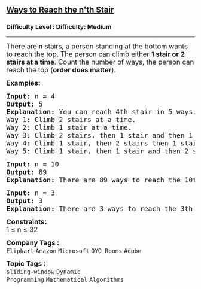 <h2><a href="https://www.geeksforgeeks.org/problems/count-ways-to-reach-the-nth-stair-1587115620/1?page=8&sortBy=submissions">Ways to Reach the n'th Stair</a></h2><h3>Difficulty Level : Difficulty: Medium</h3><hr><div class="problems_problem_content__Xm_eO"><p><span style="font-size: 18px;">There are<strong> n</strong> stairs, a person standing at the bottom wants to reach the top. The person can climb either <strong>1 stair or 2 stairs at a time</strong>. Count the number of ways, the person can reach the top (<strong>order does matter</strong>).</span></p>
<p><span style="font-size: 18px;"><strong>Examples:</strong></span></p>
<pre><span style="font-size: 18px;"><strong>Input: </strong>n = 4
<strong>Output: </strong>5<strong>
Explanation: </strong>You can reach 4th stair in 5 ways.</span> 
<span style="font-size: 18px;">Way 1: Climb 2 stairs at a time. </span>
<span style="font-size: 18px;">Way 2: Climb 1 stair at a time.</span>
<span style="font-size: 18px;">Way 3: Climb 2 stairs, then 1 stair and then 1 stair.</span>
<span style="font-size: 18px;">Way 4: Climb 1 stair, then 2 stairs then 1 stair.</span>
<span style="font-size: 18px;">Way 5: Climb 1 stair, then 1 stair and then 2 stairs.</span>
</pre>
<pre><span style="font-size: 18px;"><strong>Input: </strong>n = 10
<strong>Output: </strong>89 
<strong>Explanation: </strong>There are 89 ways to reach the 10th stair.</span>
</pre>
<pre><span style="font-size: 18px;"><strong>Input: </strong>n = 3
<strong>Output: </strong>3
<strong>Explanation: </strong>There are 3 ways to reach the 3th stair.</span></pre>
<p><span style="font-size: 18px;"><strong>Constraints:</strong><br>1 ≤ n ≤ 32</span></p></div><p><span style=font-size:18px><strong>Company Tags : </strong><br><code>Flipkart</code>&nbsp;<code>Amazon</code>&nbsp;<code>Microsoft</code>&nbsp;<code>OYO Rooms</code>&nbsp;<code>Adobe</code>&nbsp;<br><p><span style=font-size:18px><strong>Topic Tags : </strong><br><code>sliding-window</code>&nbsp;<code>Dynamic Programming</code>&nbsp;<code>Mathematical</code>&nbsp;<code>Algorithms</code>&nbsp;